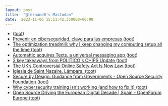 ```yaml
---
layout: post
title:  "@fernand0's Mastodon"
date:  2023-11-06 15:11:42.350000+00:00
---
```

*  [ ](https://masto.es/@Game8oy_72) ([toot](https://mastodon.social/@fernand0/111364243609535718))
*  [Prevenir en ciberseguridad, clave para las empresas  ](https://www.diariodelaltoaragon.es/noticias/huesca/2023/11/05/prevenir-en-ciberseguridad-clave-para-las-empresas-1688870-daa.html) ([toot](https://mastodon.social/@fernand0/111364210013149155))
*  [The optimization treadmill: why I keep changing my computing setup all the time ](https://ounapuu.ee/posts/2023/10/25/the-optimization-treadmill) ([toot](https://mastodon.social/@fernand0/111364137626103782))
*  [Automattic acquires Texts, a universal messaging app ](https://www.theverge.com/2023/10/24/23928685/automattic-texts-acquisition-universal-messagin) ([toot](https://mastodon.social/@fernand0/111363752238924358))
*  [3 key takeaways from POLITICO's CHIPS Update ](https://www.politico.com/news/2023/10/24/3-key-takeaways-politico-chips-update-0012321) ([toot](https://mastodon.social/@fernand0/111363576697806799))
*  [The UK’s Controversial Online Safety Act Is Now Law ](https://www.wired.com/story/the-uks-controversial-online-safety-act-is-now-law) ([toot](https://mastodon.social/@fernand0/111363351812534877))
*  [Iglesia de Saint Nazaire. Lámpara. ](https://www.flickr.com/photos/fernand0/53304781514) ([toot](https://mastodon.social/@fernand0/111363286458029101))
*  [Secure by Design: Guidance from Governments - Open Source Security Foundation ](https://openssf.org/blog/2023/10/23/secure-by-design-guidance-from-governments) ([toot](https://mastodon.social/@fernand0/111363058031918942))
*  [Why cybersecurity training isn't working (and how to fix it) ](https://securityintelligence.com/articles/why-cybersecurity-training-isnt-working-and-how-to-fix-it) ([toot](https://mastodon.social/@fernand0/111362790635880286))
*  [Open Source Driving the European Digital Decade \| Spain - OpenForum Europe ](https://openforumeurope.org/event/open-source-driving-the-european-digital-decade-spain) ([toot](https://mastodon.social/@fernand0/111362740799840524))
